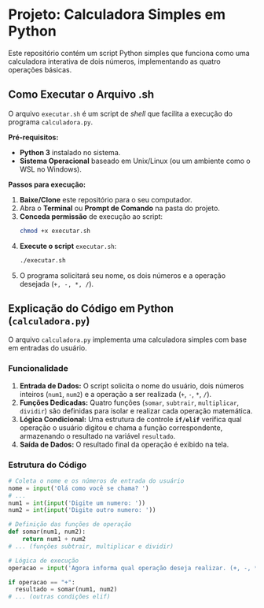 # Projeto: Calculadora Simples em Python

Este repositório contém um script Python simples que funciona como uma calculadora interativa de dois números, implementando as quatro operações básicas.

## Como Executar o Arquivo .sh

O arquivo `executar.sh` é um script de *shell* que facilita a execução do programa `calculadora.py`.

**Pré-requisitos:**

* **Python 3** instalado no sistema.
* **Sistema Operacional** baseado em Unix/Linux (ou um ambiente como o WSL no Windows).

**Passos para execução:**

1.  **Baixe/Clone** este repositório para o seu computador.
2.  Abra o **Terminal** ou **Prompt de Comando** na pasta do projeto.
3.  **Conceda permissão** de execução ao script:
    ```bash
    chmod +x executar.sh
    ```
4.  **Execute o script** `executar.sh`:
    ```bash
    ./executar.sh
    ```
5.  O programa solicitará seu nome, os dois números e a operação desejada (`+, -, *, /`).

## Explicação do Código em Python (`calculadora.py`)

O arquivo `calculadora.py` implementa uma calculadora simples com base em entradas do usuário.

### Funcionalidade

1.  **Entrada de Dados:** O script solicita o nome do usuário, dois números inteiros (`num1`, `num2`) e a operação a ser realizada (`+`, `-`, `*`, `/`).
2.  **Funções Dedicadas:** Quatro funções (`somar`, `subtrair`, `multiplicar`, `dividir`) são definidas para isolar e realizar cada operação matemática.
3.  **Lógica Condicional:** Uma estrutura de controle **`if/elif`** verifica qual operação o usuário digitou e chama a função correspondente, armazenando o resultado na variável `resultado`.
4.  **Saída de Dados:** O resultado final da operação é exibido na tela.

### Estrutura do Código

```python
# Coleta o nome e os números de entrada do usuário
nome = input('Olá como você se chama? ')
# ...
num1 = int(input('Digite um numero: '))
num2 = int(input('Digite outro numero: '))

# Definição das funções de operação
def somar(num1, num2):
    return num1 + num2
# ... (funções subtrair, multiplicar e dividir)

# Lógica de execução
operacao = input('Agora informa qual operação deseja realizar. (+, -, *, /): ')

if operacao == "+":
  resultado = somar(num1, num2)
# ... (outras condições elif)
